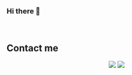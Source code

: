 ### Hi there 👋


<br >

## Contact me

<p align="center">
    <a href="https://www.linkedin.com/in/egbe-eugene/" alt="LinkedIn">
        <img src="https://img.shields.io/badge/-LinkedIn-blue?style=flat-square&logo=linkedin" /></a>
    <a href="https://twitter.com/newDeal23" alt="Twitter">
        <img src="https://img.shields.io/badge/-twitter-blue?style=flat-square&logo=twitter&logoColor=white" /></a>
</p>

